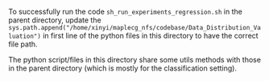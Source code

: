 To successfully run the code `sh_run_experiments_regression.sh` in the parent directory, update the `sys.path.append("/home/xinyi/maplecg_nfs/codebase/Data_Distribution_Valuation")` in first line of the python files in this directory to have the correct file path.

The python script/files in this directory share some utils methods with those in the parent directory (which is mostly for the classification setting).